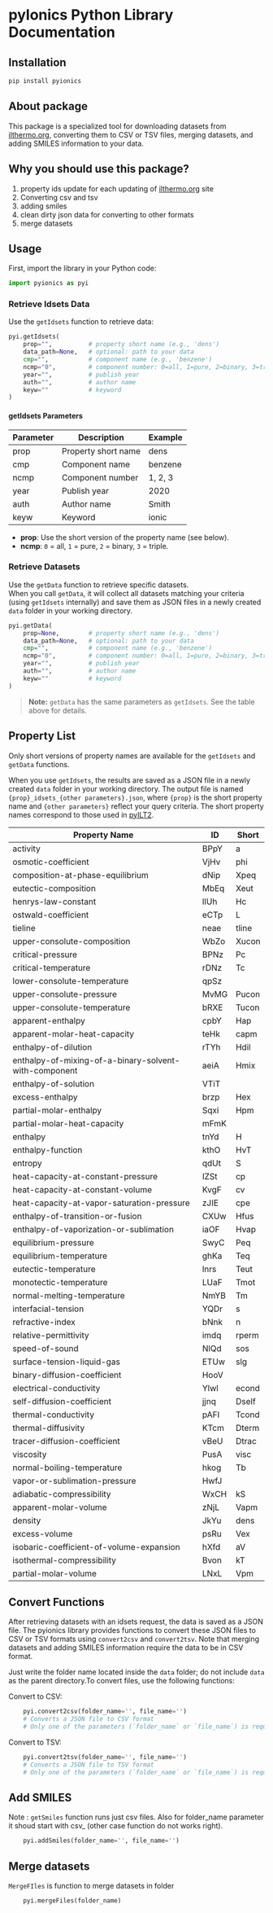 # pyIonics Python Library Documentation

## Installation

```bash
pip install pyionics
```
## About package 
This package is a specialized tool for downloading datasets from [ilthermo.org](https://ilthermo.boulder.nist.gov/), converting them to CSV or TSV files, merging datasets, and adding SMILES information to your data.

## Why you should use this package?
1. property ids update for each updating of [ilthermo.org](https://ilthermo.boulder.nist.gov/) site 
2. Converting csv and tsv
3. adding smiles
4. clean dirty json data for converting to other formats
5. merge datasets
## Usage

First, import the library in your Python code:

```python
import pyionics as pyi
```

### Retrieve Idsets Data

Use the `getIdsets` function to retrieve data:

```python
pyi.getIdsets(
    prop="",          # property short name (e.g., 'dens')
    data_path=None,   # optional: path to your data
    cmp="",           # component name (e.g., 'benzene')
    ncmp="0",         # component number: 0=all, 1=pure, 2=binary, 3=triple
    year="",          # publish year
    auth="",          # author name
    keyw=""           # keyword
)
```

#### getIdsets Parameters

| Parameter | Description         | Example      |
|-----------|---------------------|-------------|
| prop      | Property short name | dens        |
| cmp       | Component name      | benzene     |
| ncmp      | Component number    | 1, 2, 3     |
| year      | Publish year        | 2020        |
| auth      | Author name         | Smith       |
| keyw      | Keyword             | ionic       |

- **prop**: Use the short version of the property name (see below).
- **ncmp**: `0` = all, `1` = pure, `2` = binary, `3` = triple.

### Retrieve Datasets

Use the `getData` function to retrieve specific datasets.  
When you call `getData`, it will collect all datasets matching your criteria (using `getIdsets` internally) and save them as JSON files in a newly created `data` folder in your working directory.

```python
pyi.getData(
    prop=None,        # property short name (e.g., 'dens')
    data_path=None,   # optional: path to your data
    cmp="",           # component name (e.g., 'benzene')
    ncmp="0",         # component number: 0=all, 1=pure, 2=binary, 3=triple
    year="",          # publish year
    auth="",          # author name
    keyw=""           # keyword
)
```

> **Note:** `getData` has the same parameters as `getIdsets`. See the table above for details.

## Property List

Only short versions of property names are available for the `getIdsets` and `getData` functions.

When you use `getIdsets`, the results are saved as a JSON file in a newly created `data` folder in your working directory. The output file is named `{prop}_idsets_{other parameters}.json`, where `{prop}` is the short property name and `{other parameters}` reflect your query criteria. The short property names correspond to those used in [pyILT2](http://wgserve.de/pyilt2/props.html).

| Property Name                                               | ID    | Short  |
|-------------------------------------------------------------|-------|--------|
| activity                                                    | BPpY  | a      |
| osmotic-coefficient                                         | VjHv  | phi    |
| composition-at-phase-equilibrium                            | dNip  | Xpeq   |
| eutectic-composition                                        | MbEq  | Xeut   |
| henrys-law-constant                                         | lIUh  | Hc     |
| ostwald-coefficient                                         | eCTp  | L      |
| tieline                                                     | neae  | tline  |
| upper-consolute-composition                                 | WbZo  | Xucon  |
| critical-pressure                                           | BPNz  | Pc     |
| critical-temperature                                        | rDNz  | Tc     |
| lower-consolute-temperature                                 | qpSz  |        |
| upper-consolute-pressure                                    | MvMG  | Pucon  |
| upper-consolute-temperature                                 | bRXE  | Tucon  |
| apparent-enthalpy                                           | cpbY  | Hap    |
| apparent-molar-heat-capacity                                | teHk  | capm   |
| enthalpy-of-dilution                                        | rTYh  | Hdil   |
| enthalpy-of-mixing-of-a-binary-solvent-with-component       | aeiA  | Hmix   |
| enthalpy-of-solution                                        | VTiT  |        |
| excess-enthalpy                                             | brzp  | Hex    |
| partial-molar-enthalpy                                      | Sqxi  | Hpm    |
| partial-molar-heat-capacity                                 | mFmK  |        |
| enthalpy                                                    | tnYd  | H      |
| enthalpy-function                                           | kthO  | HvT    |
| entropy                                                     | qdUt  | S      |
| heat-capacity-at-constant-pressure                          | IZSt  | cp     |
| heat-capacity-at-constant-volume                            | KvgF  | cv     |
| heat-capacity-at-vapor-saturation-pressure                  | zJIE  | cpe    |
| enthalpy-of-transition-or-fusion                            | CXUw  | Hfus   |
| enthalpy-of-vaporization-or-sublimation                     | iaOF  | Hvap   |
| equilibrium-pressure                                        | SwyC  | Peq    |
| equilibrium-temperature                                     | ghKa  | Teq    |
| eutectic-temperature                                        | lnrs  | Teut   |
| monotectic-temperature                                      | LUaF  | Tmot   |
| normal-melting-temperature                                  | NmYB  | Tm     |
| interfacial-tension                                         | YQDr  | s      |
| refractive-index                                            | bNnk  | n      |
| relative-permittivity                                       | imdq  | rperm  |
| speed-of-sound                                              | NlQd  | sos    |
| surface-tension-liquid-gas                                  | ETUw  | slg    |
| binary-diffusion-coefficient                                | HooV  |        |
| electrical-conductivity                                     | Ylwl  | econd  |
| self-diffusion-coefficient                                  | jjnq  | Dself  |
| thermal-conductivity                                        | pAFI  | Tcond  |
| thermal-diffusivity                                         | KTcm  | Dterm  |
| tracer-diffusion-coefficient                                | vBeU  | Dtrac  |
| viscosity                                                   | PusA  | visc   |
| normal-boiling-temperature                                  | hkog  | Tb     |
| vapor-or-sublimation-pressure                               | HwfJ  |        |
| adiabatic-compressibility                                   | WxCH  | kS     |
| apparent-molar-volume                                       | zNjL  | Vapm   |
| density                                                     | JkYu  | dens   |
| excess-volume                                               | psRu  | Vex    |
| isobaric-coefficient-of-volume-expansion                    | hXfd  | aV     |
| isothermal-compressibility                                  | Bvon  | kT     |
| partial-molar-volume                                        | LNxL  | Vpm    |


## Convert Functions

After retrieving datasets with an idsets request, the data is saved as a JSON file. The pyionics library provides functions to convert these JSON files to CSV or TSV formats using `convert2csv` and `convert2tsv`. Note that merging datasets and adding SMILES information require the data to be in CSV format.

Just write the folder name located inside the `data` folder; do not include `data` as the parent directory.To convert files, use the following functions:

Convert to CSV:
```python
    pyi.convert2csv(folder_name='', file_name='')
    # Converts a JSON file to CSV format
    # Only one of the parameters (`folder_name` or `file_name`) is required.
```

Convert to TSV:
```python
    pyi.convert2tsv(folder_name='', file_name='')
    # Converts a JSON file to TSV format
    # Only one of the parameters (`folder_name` or `file_name`) is required.
```


## Add SMILES
Note : `getSmiles` function runs just csv files. Also for folder_name parameter it shoud start with csv_ (other case function do not works right). 

```python
    pyi.addSmiles(folder_name='', file_name='')
```

## Merge datasets
`MergeFIles` is function to merge datasets in folder

```python
    pyi.mergeFiles(folder_name)
```